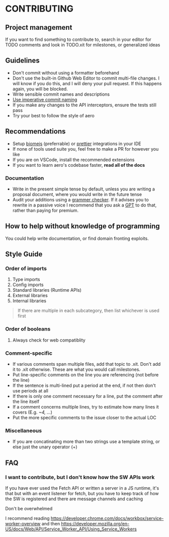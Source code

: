 # CONTRIBUTING

## Project management

If you want to find something to contribute to, search in your editor for TODO comments and look in TODO.xit for milestones, or generalized ideas

## Guidelines

- Don't commit without using a formatter beforehand
- Don't use the built-in Github Web Editor to commit multi-file changes. I will know if you do this, and I will deny your pull request. If this happens again, you will be blocked.
- Write sensible commit names and descriptions
- [Use imperative commit naming](https://stackoverflow.com/a/3580764)
- If you make any changes to the API interceptors, ensure the tests still pass
- Try your best to follow the style of aero

## Recommendations

- Setup [biomejs](https://biomejs.dev/guides/integrate-in-editor/#third-party-plugins) (preferrable) or [prettier](https://prettier.io/docs/en/editors.html) integrations in your IDE
- If none of tools used suite you, feel free to make a PR for however you like
- If you are on VSCode, install the recommended extensions
- If you want to learn aero's codebase faster, **read all of the docs**

### Documentation

- Write in the present simple tense by default, unless you are writing a proposal document, where you would write in the future tense
- Audit your additions using a [grammer checker](https://quillbot.com/grammar-check). If it advises you to rewrite in a passive voice I recommend that you ask a [GPT](https://www.bing.com) to do that, rather than paying for premium.

## How to help without knowledge of programming

You could help write documentation, or find domain fronting exploits.

## Style Guide

### Order of imports

1. Type imports
2. Config imports
3. Standard libraries (Runtime APIs)
4. External libraries
5. Internal libraries

> If there are multiple in each subcategory, then list whichever is used first

### Order of booleans

1. Always check for web compatiblity

### Comment-specific

- If various comments span multiple files, add that topic to .xit. Don't add it to .xit otherwise. These are what you would call milestones.
- Put line-specific comments on the line you are referencing (not before the line)
- If the sentence is multi-lined put a period at the end, if not then don't use periods at all
- If there is only one comment necessary for a line, put the comment after the line itself
- If a comment concerns multiple lines, try to estimate how many lines it covers (E.g. _~4, ..._)
- Put the more specific comments to the issue closer to the actual LOC

### Miscellaneous

- If you are concatinating more than two strings use a template string, or else just the unary operator (+)

## FAQ

### I want to contribute, but I don't know how the SW APIs work

If you have ever used the Fetch API or written a server in a JS runtime, it's that but with an event listener for fetch, but you have to keep track of how the SW is registered and there are message channels and caching

Don't be overwhelmed

I recommend reading <https://developer.chrome.com/docs/workbox/service-worker-overview> and then <https://developer.mozilla.org/en-US/docs/Web/API/Service_Worker_API/Using_Service_Workers>
